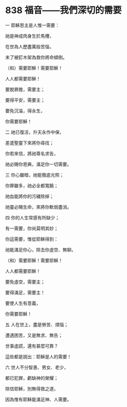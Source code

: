 # 838 福音——我們深切的需要

一 耶穌恩主是人惟一需要：

祂是神成肉身生於馬槽，

在世為人歷盡萬般苦惱，

末了被釘木架為救你將命傾倒。

（和）需要耶穌！需要耶穌！

人人都需要耶穌！

要脫罪擔，需要主；

要得平安，需要主；

要免沉淪，得永生，

你需要耶穌！

二 祂已復活，升天永作中保，

差遣聖靈下來將你尋找；

你若來信，將祂尊名求告，

祂必賜你恩典，滿足你一切需要。

三 你心雖暗，祂能徹底光照；

你罪雖多，祂必全都寬饒；

祂血能將你的污穢除掉；

祂靈必賜生命，來將你軟弱盡消。

四 你的人生常感有所缺少；

有一需要，你尚莫明其妙；

你這需要，惟從耶穌得到：

祂能滿足你心，除去你虛空、無聊。

（和）需要耶穌！需要耶穌！

人人都需要耶穌！

要免虛空，需要主；

要得滿足，需要主！

要使人生有意義，

你需要耶穌！

五 人在世上，盡是勞苦、煩惱；

遭遇困苦，又是無求、無告；

世事虛謊，還有甚麼可靠？

這些都是說出：耶穌是人的需要！

六 世人不分智愚、男女、老少，

都已犯罪，虧缺神的榮耀；

除信耶穌，別無得救之道，

因為惟有耶穌能滿足神、人需要。

